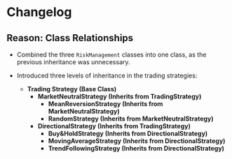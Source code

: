 # Changelog

## Reason: Class Relationships

- Combined the three `RiskManagement` classes into one class, as the previous inheritance was unnecessary.

- Introduced three levels of inheritance in the trading strategies:
  - **Trading Strategy (Base Class)**
    - **MarketNeutralStrategy (Inherits from TradingStrategy)**
      - **MeanReversionStrategy (Inherits from MarketNeutralStrategy)**
      - **RandomStrategy (Inherits from MarketNeutralStrategy)**
    - **DirectionalStrategy (Inherits from TradingStrategy)**
      - **Buy&HoldStrategy (Inherits from DirectionalStrategy)**
      - **MovingAverageStrategy (Inherits from DirectionalStrategy)**
      - **TrendFollowingStrategy (Inherits from DirectionalStrategy)**
